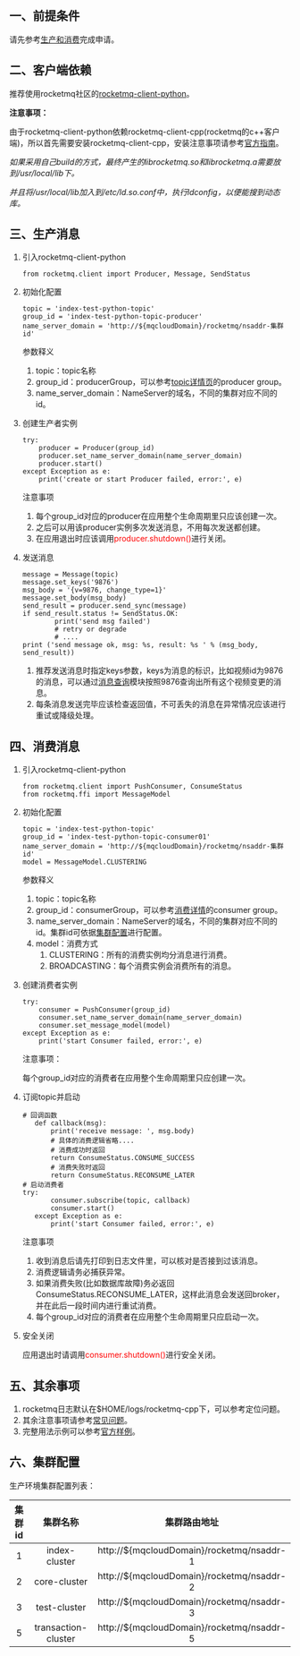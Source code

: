 ## 一、<span id="apply">前提条件</span>

请先参考[生产和消费](produceAndConsume)完成申请。

## 二、<span id="client">客户端依赖</span>

推荐使用rocketmq社区的[rocketmq-client-python](https://github.com/apache/rocketmq-client-python)。

**注意事项：**

由于rocketmq-client-python依赖rocketmq-client-cpp(rocketmq的c++客户端)，所以首先需要安装rocketmq-client-cpp，安装注意事项请参考[官方指南](https://github.com/apache/rocketmq-client-cpp)。

*如果采用自己build的方式，最终产生的librocketmq.so和librocketmq.a需要放到/usr/local/lib下。*

*并且将/usr/local/lib加入到/etc/ld.so.conf中，执行ldconfig，以便能搜到动态库。* 

## 三、<span id="produce">生产消息</span>

1. 引入rocketmq-client-python

   ```
   from rocketmq.client import Producer, Message, SendStatus
   ```

2. 初始化配置

   ```
   topic = 'index-test-python-topic'
   group_id = 'index-test-python-topic-producer'
   name_server_domain = 'http://${mqcloudDomain}/rocketmq/nsaddr-集群id'
   ```

   参数释义

   1. topic：topic名称
   2. group_id：producerGroup，可以参考[topic详情页](topic#detail)的producer group。
   3. name_server_domain：NameServer的域名，不同的集群对应不同的id。

3. 创建生产者实例

   ```
   try:
       producer = Producer(group_id)
       producer.set_name_server_domain(name_server_domain)
       producer.start()
   except Exception as e:
       print('create or start Producer failed, error:', e)
   ```

   注意事项

   1. 每个group_id对应的producer在应用整个生命周期里只应该创建一次。
   2. 之后可以用该producer实例多次发送消息，不用每次发送都创建。
   3. 在应用退出时应该调用<font color=red>producer.shutdown()</font>进行关闭。

4. 发送消息

   ```
   message = Message(topic)
   message.set_keys('9876')
   msg_body = '{v=9876, change_type=1}'
   message.set_body(msg_body)
   send_result = producer.send_sync(message)
   if send_result.status != SendStatus.OK:
           print('send msg failed')
           # retry or degrade
           # ....
   print ('send message ok, msg: %s, result: %s ' % (msg_body, send_result))
   ```

   1. 推荐发送消息时指定keys参数，keys为消息的标识，比如视频id为9876的消息，可以通过[消息查询](messageQuery#key)模块按照9876查询出所有这个视频变更的消息。
   2. 每条消息发送完毕应该检查返回值，不可丢失的消息在异常情况应该进行重试或降级处理。

## 四、<span id="consume">消费消息</span>

1. 引入rocketmq-client-python

   ```
   from rocketmq.client import PushConsumer, ConsumeStatus
   from rocketmq.ffi import MessageModel
   ```

2. 初始化配置

   ```
   topic = 'index-test-python-topic'
   group_id = 'index-test-python-topic-consumer01'
   name_server_domain = 'http://${mqcloudDomain}/rocketmq/nsaddr-集群id'
   model = MessageModel.CLUSTERING
   ```

   参数释义

   1. topic：topic名称
   2. group_id：consumerGroup，可以参考[消费详情](topic#consume)的consumer group。
   3. name_server_domain：NameServer的域名，不同的集群对应不同的id。集群id可依据[集群配置](python#appendix)进行配置。
   5. model：消费方式
      1. CLUSTERING：所有的消费实例均分消息进行消费。
      2. BROADCASTING：每个消费实例会消费所有的消息。

3. 创建消费者实例

   ```
   try:
       consumer = PushConsumer(group_id)
       consumer.set_name_server_domain(name_server_domain)
       consumer.set_message_model(model)
   except Exception as e:
       print('start Consumer failed, error:', e)
   ```

   注意事项：

   每个group_id对应的消费者在应用整个生命周期里只应创建一次。

4. 订阅topic并启动

   ```
   # 回调函数
      def callback(msg):
          print('receive message: ', msg.body)
          # 具体的消费逻辑省略....
          # 消费成功时返回
          return ConsumeStatus.CONSUME_SUCCESS
          # 消费失败时返回
          return ConsumeStatus.RECONSUME_LATER
   # 启动消费者
   try:
          consumer.subscribe(topic, callback)
          consumer.start()
      except Exception as e:
          print('start Consumer failed, error:', e)
   ```

   注意事项

   1. 收到消息后请先打印到日志文件里，可以核对是否接到过该消息。
   2. 消费逻辑请务必捕获异常。
   3. 如果消费失败(比如数据库故障)务必返回ConsumeStatus.RECONSUME_LATER，这样此消息会发送回broker，并在此后一段时间内进行重试消费。
   4. 每个group_id对应的消费者在应用整个生命周期里只应启动一次。

5. 安全关闭

   应用退出时请调用<font color=red>consumer.shutdown()</font>进行安全关闭。

## 五、<span id="other">其余事项</span>

1. rocketmq日志默认在$HOME/logs/rocketmq-cpp下，可以参考定位问题。
2. 其余注意事项请参考[常见问题](faq)。
3. 完整用法示例可以参考[官方样例](https://github.com/apache/rocketmq-client-python/tree/master/samples)。

## 六、<span id="appendix">集群配置</span>
生产环境集群配置列表：

| 集群id   | 集群名称            | 集群路由地址                                |
|:------:| :------:             | :------:                                      |
|   1    |index-cluster        | http://${mqcloudDomain}/rocketmq/nsaddr-1|
|   2    | core-cluster        | http://${mqcloudDomain}/rocketmq/nsaddr-2|
|   3    | test-cluster        | http://${mqcloudDomain}/rocketmq/nsaddr-3|
|   5    | transaction-cluster | http://${mqcloudDomain}/rocketmq/nsaddr-5|

